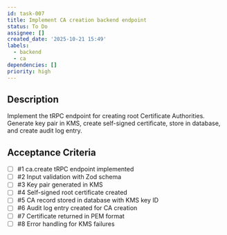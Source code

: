```yaml
---
id: task-007
title: Implement CA creation backend endpoint
status: To Do
assignee: []
created_date: '2025-10-21 15:49'
labels:
  - backend
  - ca
dependencies: []
priority: high
---
```


## Description

<!-- SECTION:DESCRIPTION:BEGIN -->
Implement the tRPC endpoint for creating root Certificate Authorities. Generate key pair in KMS, create self-signed certificate, store in database, and create audit log entry.
<!-- SECTION:DESCRIPTION:END -->

## Acceptance Criteria
<!-- AC:BEGIN -->
- [ ] #1 ca.create tRPC endpoint implemented
- [ ] #2 Input validation with Zod schema
- [ ] #3 Key pair generated in KMS
- [ ] #4 Self-signed root certificate created
- [ ] #5 CA record stored in database with KMS key ID
- [ ] #6 Audit log entry created for CA creation
- [ ] #7 Certificate returned in PEM format
- [ ] #8 Error handling for KMS failures
<!-- AC:END -->
